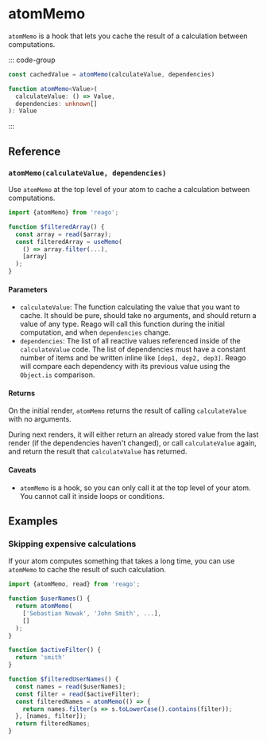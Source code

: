 # atomMemo

`atomMemo` is a hook that lets you cache the result of a calculation between computations.

::: code-group
```ts [Syntax]
const cachedValue = atomMemo(calculateValue, dependencies)
```

```ts [Types]
function atomMemo<Value>(
  calculateValue: () => Value,
  dependencies: unknown[]
): Value
```
:::


## Reference

### `atomMemo(calculateValue, dependencies)`

Use `atomMemo` at the top level of your atom to cache a calculation between computations.

```ts
import {atomMemo} from 'reago';

function $filteredArray() {
  const array = read($array);
  const filteredArray = useMemo(
    () => array.filter(...),
    [array]
  );
}
```

#### Parameters

* `calculateValue`: The function calculating the value that you want to cache. It should be pure,
  should take no arguments, and should return a value of any type. Reago will call this function
  during the initial computation, and when `dependencies` change.
* `dependencies`: The list of all reactive values referenced inside of the `calculateValue` code.
  The list of dependencies must have a constant number of items and be written inline like `[dep1, dep2, dep3]`.
  Reago will compare each dependency with its previous value using the `Object.is` comparison.

#### Returns

On the initial render, `atomMemo` returns the result of calling `calculateValue` with no arguments.

During next renders, it will either return an already stored value from the last render (if the dependencies
haven't changed), or call `calculateValue` again, and return the result that `calculateValue` has returned.

#### Caveats

* `atomMemo` is a hook, so you can only call it at the top level of your atom. You cannot call it inside loops
  or conditions.


## Examples

### Skipping expensive calculations

If your atom computes something that takes a long time, you can use `atomMemo` to cache the result of such
calculation.

```ts
import {atomMemo, read} from 'reago';

function $userNames() {
  return atomMemo(
    ['Sebastian Nowak', 'John Smith', ...],
    []
  );
}

function $activeFilter() {
  return 'smith'
}

function $filteredUserNames() {
  const names = read($userNames);
  const filter = read($activeFilter);
  const filteredNames = atomMemo(() => {
    return names.filter(s => s.toLowerCase().contains(filter));
  }, [names, filter]);
  return filteredNames;
}
